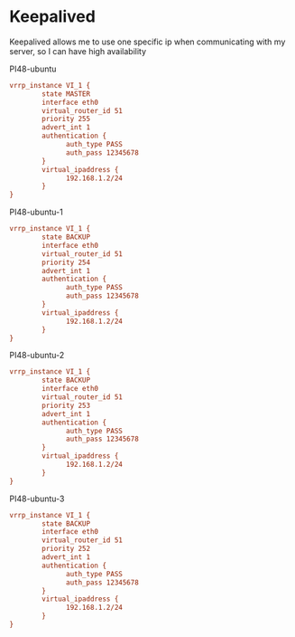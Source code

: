 # Keepalived

Keepalived allows me to use one specific ip when communicating with my server, so I can have high availability

PI48-ubuntu
~~~ini
vrrp_instance VI_1 {
        state MASTER
        interface eth0
        virtual_router_id 51
        priority 255
        advert_int 1
        authentication {
              auth_type PASS
              auth_pass 12345678
        }
        virtual_ipaddress {
              192.168.1.2/24
        }
}
~~~

PI48-ubuntu-1
~~~ini
vrrp_instance VI_1 {
        state BACKUP
        interface eth0
        virtual_router_id 51
        priority 254
        advert_int 1
        authentication {
              auth_type PASS
              auth_pass 12345678
        }
        virtual_ipaddress {
              192.168.1.2/24
        }
}
~~~

PI48-ubuntu-2
~~~ini
vrrp_instance VI_1 {
        state BACKUP
        interface eth0
        virtual_router_id 51
        priority 253
        advert_int 1
        authentication {
              auth_type PASS
              auth_pass 12345678
        }
        virtual_ipaddress {
              192.168.1.2/24
        }
}
~~~

PI48-ubuntu-3
~~~ini
vrrp_instance VI_1 {
        state BACKUP
        interface eth0
        virtual_router_id 51
        priority 252
        advert_int 1
        authentication {
              auth_type PASS
              auth_pass 12345678
        }
        virtual_ipaddress {
              192.168.1.2/24
        }
}
~~~